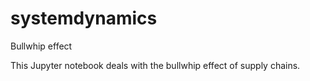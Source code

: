 # systemdynamics
Bullwhip effect

This Jupyter notebook deals with the bullwhip effect of supply chains.
